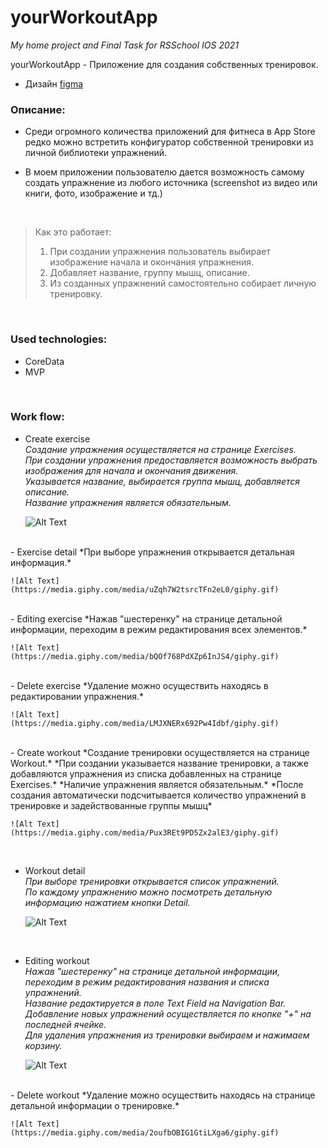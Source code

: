 # yourWorkoutApp

  
*My home project and Final Task for RSSchool IOS 2021*

yourWorkoutApp - Приложение для создания собственных тренировок.

- Дизайн [figma](https://www.figma.com/file/My8xyxrZgyKbGWAmz5ebjb/yourWorkout-App?node-id=1%3A348)

### Описание: 

- Среди огромного количества приложений для фитнеса в App Store редко можно встретить конфигуратор собственной тренировки из личной библиотеки упражнений.

- В моем приложении пользователю дается возможность самому создать упражнение из любого источника (screenshot из видео или книги, фото, изображение и тд.)  

</br>

> Как это работает:  
> 1. При создании упражнения пользователь выбирает изображение начала и окончания упражнения.  
> 2. Добавляет название, группу мышц, описание.  
> 3. Из созданных упражнений самостоятельно собирает личную тренировку.  

</br>

### Used technologies:

- CoreData  
- MVP  

</br>

### Work flow:
- Create exercise  
*Создание упражнения осуществляется на странице Exercises.*  
*При создании упражнения предоставляется возможность выбрать изображения для начала и окончания движения.*  
*Указывается название, выбирается группа мышц, добавляется описание.*  
*Название упражнения является обязательным.*  

    ![Alt Text](https://media.giphy.com/media/FcSV0fdPNMcQkjHS21/giphy.gif)  
</br>
- Exercise detail  
*При выборе упражнения открывается детальная информация.*  

    ![Alt Text](https://media.giphy.com/media/uZqh7W2tsrcTFn2eL0/giphy.gif)  
 </br>
- Editing exercise  
*Нажав "шестеренку" на странице детальной информации, переходим в режим редактирования всех элементов.*  

    ![Alt Text](https://media.giphy.com/media/bQOf768PdXZp6InJS4/giphy.gif)  
</br>
- Delete exercise  
*Удаление можно осуществить находясь в редактировании упражнения.*  

    ![Alt Text](https://media.giphy.com/media/LMJXNERx692Pw4Idbf/giphy.gif)  
 </br>
- Create workout  
*Создание тренировки осуществляется на странице Workout.*  
*При создании указывается название тренировки, а также добавляются упражнения из списка добавленных на странице Exercises.*  
*Наличие упражнения является обязательным.*  
*После создания автоматически подсчитывается количество упражнений в тренировке и задействованные группы мышц*  

    ![Alt Text](https://media.giphy.com/media/Pux3REt9PD5Zx2alE3/giphy.gif)  
  </br>

- Workout detail  
*При выборе тренировки открывается список упражнений.*  
*По каждому упражнению можно посмотреть детальную информацию нажатием кнопки Detail.*  

    ![Alt Text](https://media.giphy.com/media/VTR6qFqlCBylchkEca/giphy.gif)  
</br>

- Editing workout  
*Нажав "шестеренку" на странице детальной информации, переходим в режим редактирования названия и списка упражнений.*  
*Название редактируется в поле Text Field на Navigation Bar.*  
*Добавление новых упражнений осуществляется по кнопке "+" на последней ячейке.*  
*Для удаления упражнения из тренировки выбираем и нажимаем корзину.*  

    ![Alt Text](https://media.giphy.com/media/bS6M0k3Xoe89WBCHfj/giphy.gif)   
</br>
- Delete workout  
*Удаление можно осуществить находясь на странице детальной информации о тренировке.*  

    ![Alt Text](https://media.giphy.com/media/2oufbOBIG1GtiLXga6/giphy.gif)  
 
